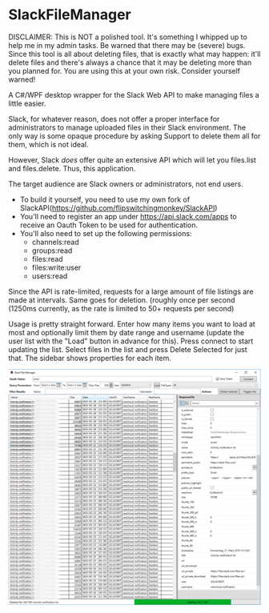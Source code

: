 # SlackFileManager

DISCLAIMER: This is NOT a polished tool. It's something I whipped up to help me in my admin tasks. Be warned that there may be (severe) bugs. Since this tool is all about deleting files, that is exactly what may happen: it'll delete files and there's always a chance that it may be deleting more than you planned for. You are using this at your own risk. Consider yourself warned!

A C#/WPF desktop wrapper for the Slack Web API to make managing files a little easier.

Slack, for whatever reason, does not offer a proper interface for administrators to manage uploaded files in their Slack environment. The only way is some opaque procedure by asking Support to delete them all for them, which is not ideal.

However, Slack _does_ offer quite an extensive API which will let you files.list and files.delete. Thus, this application.

The target audience are Slack owners or administrators, not end users.

- To build it yourself, you need to use my own fork of SlackAPI(https://github.com/flipswitchingmonkey/SlackAPI)
- You'll need to register an app under https://api.slack.com/apps to receive an Oauth Token to be used for authentication.
- You'll also need to set up the following permissions:
  * channels:read
  * groups:read
  * files:read
  * files:write:user
  * users:read

Since the API is rate-limited, requests for a large amount of file listings are made at intervals. Same goes for deletion. (roughly once per second (1250ms currently, as the rate is limited to 50+ requests per second)

Usage is pretty straight forward. Enter how many items you want to load at most and optionally limit them by date range and username (update the user list with the "Load" button in advance for this). Press connect to start updating the list. Select files in the list and press Delete Selected for just that. The sidebar shows properties for each item.

![Screenshot](SlackFileManager/screenshot.png)
